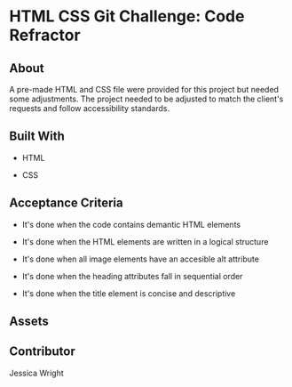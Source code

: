 # HTML CSS Git Challenge: Code Refractor

## About 

A pre-made HTML and CSS file were provided for this project but needed some adjustments. The project needed to be adjusted to match the client's requests and follow accessibility standards. 

## Built With

* HTML

* CSS

## Acceptance Criteria

* It's done when the code contains demantic HTML elements

* It's done when the HTML elements are written in a logical structure

* It's done when all image elements have an accesible alt attribute

* It's done when the heading attributes fall in sequential order

* It's done when the title element is concise and descriptive 

## Assets

## Contributor

Jessica Wright
